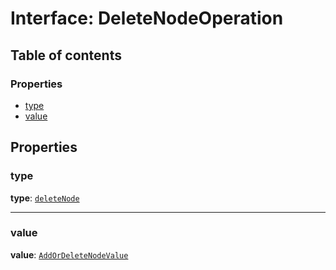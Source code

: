 # Interface: DeleteNodeOperation

## Table of contents

### Properties

* [type](/en/auto-docs/fixed-layout-editor/interfaces/DeleteNodeOperation.md#type)
* [value](/en/auto-docs/fixed-layout-editor/interfaces/DeleteNodeOperation.md#value)

## Properties

### type

**type**: [`deleteNode`](/en/auto-docs/fixed-layout-editor/enums/OperationType.md#deletenode)

***

### value

**value**: [`AddOrDeleteNodeValue`](/en/auto-docs/fixed-layout-editor/interfaces/AddOrDeleteNodeValue.md)
